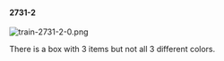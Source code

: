 #### 2731-2
![train-2731-2-0.png](https://github.com/lil-lab/nlvr/raw/master/nlvr/train/images/61/train-2731-2-0.png "train-2731-2-0.png")

There is a box with 3 items but not all 3 different colors.